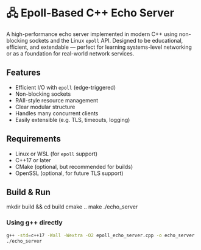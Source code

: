 # 🖧 Epoll-Based C++ Echo Server

A high-performance echo server implemented in modern C++ using non-blocking sockets and the Linux `epoll` API. Designed to be educational, efficient, and extendable — perfect for learning systems-level networking or as a foundation for real-world network services.

## Features

-  Efficient I/O with `epoll` (edge-triggered)
-  Non-blocking sockets
-  RAII-style resource management
-  Clear modular structure
-  Handles many concurrent clients
-  Easily extensible (e.g. TLS, timeouts, logging)

## Requirements

- Linux or WSL (for `epoll` support)
- C++17 or later
- CMake (optional, but recommended for builds)
- OpenSSL (optional, for future TLS support)

## Build & Run

mkdir build && cd build
cmake ..
make
./echo_server

### Using g++ directly

```bash
g++ -std=c++17 -Wall -Wextra -O2 epoll_echo_server.cpp -o echo_server
./echo_server
